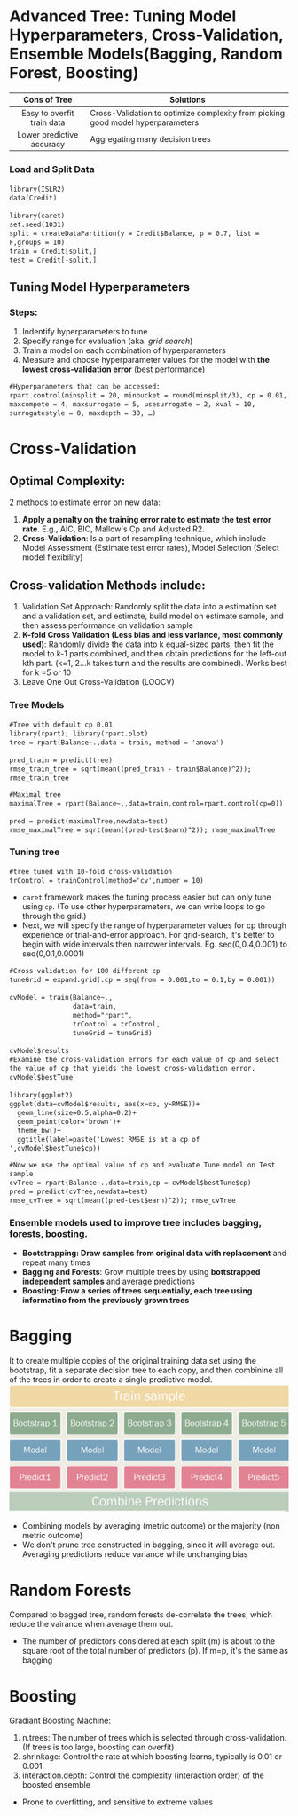 # Advanced Tree: Tuning Model Hyperparameters, Cross-Validation, Ensemble Models(Bagging, Random Forest, Boosting)
| Cons of Tree  | Solutions |
| :-------------: | ------------- |
| Easy to overfit train data  | Cross-Validation to optimize complexity from picking good model hyperparameters  |
| Lower predictive accuracy  | Aggregating many decision trees |

### Load and Split Data
```
library(ISLR2)
data(Credit)

library(caret)
set.seed(1031)
split = createDataPartition(y = Credit$Balance, p = 0.7, list = F,groups = 10)
train = Credit[split,]
test = Credit[-split,]
```

## Tuning Model Hyperparameters
### Steps:
1. Indentify hyperparameters to tune
2. Specify range for evaluation (aka. *grid search*) 
3. Train a model on each combination of hyperparameters 
4. Measure and choose hyperparameter values for the model with **the lowest cross-validation error** (best performance)

```
#Hyperparameters that can be accessed: 
rpart.control(minsplit = 20, minbucket = round(minsplit/3), cp = 0.01,
maxcompete = 4, maxsurrogate = 5, usesurrogate = 2, xval = 10,
surrogatestyle = 0, maxdepth = 30, …)
```

# Cross-Validation
## Optimal Complexity: 
2 methods to estimate error on new data: 
1. **Apply a penalty on the training error rate to estimate the test error rate**. E.g., AIC, BIC, Mallow's Cp and Adjusted R2.
2. **Cross-Validation**: Is a part of resampling technique, which include Model Assessment (Estimate test error rates), Model Selection (Select model flexibility)

## Cross-validation Methods include:
1. Validation Set Approach: Randomly split the data into a estimation set and a validation set, and estimate, build model on estimate sample, and then assess performance on validation sample
2. **K-fold Cross Validation (Less bias and less variance, most commonly used)**: Randomly divide the data into k equal-sized parts, then fit the model to k-1 parts combined, and then obtain predictions for the left-out kth part. (k=1, 2...k takes turn and the results are combined). Works best for k =5 or 10
3. Leave One Out Cross-Validation (LOOCV)

### Tree Models
```
#Tree with default cp 0.01
library(rpart); library(rpart.plot)
tree = rpart(Balance~.,data = train, method = 'anova')

pred_train = predict(tree)
rmse_train_tree = sqrt(mean((pred_train - train$Balance)^2)); rmse_train_tree
```
```
#Maximal tree
maximalTree = rpart(Balance~.,data=train,control=rpart.control(cp=0))

pred = predict(maximalTree,newdata=test)
rmse_maximalTree = sqrt(mean((pred-test$earn)^2)); rmse_maximalTree
```
### Tuning tree
```
#tree tuned with 10-fold cross-validation
trControl = trainControl(method='cv',number = 10)
```
* `caret` framework makes the tuning process easier but can only tune using `cp`. (To use other hyperparameters, we can write loops to go through the grid.) 
* Next, we will specify the range of hyperparameter values for cp through experience or trial-and-error approach. For grid-search, it's better to begin with wide intervals then narrower intervals. Eg. seq(0,0.4,0.001) to seq(0,0.1,0.0001)
```
#Cross-validation for 100 different cp
tuneGrid = expand.grid(.cp = seq(from = 0.001,to = 0.1,by = 0.001))

cvModel = train(Balance~.,
                data=train,
                method="rpart",
                trControl = trControl,
                tuneGrid = tuneGrid)

cvModel$results
#Examine the cross-validation errors for each value of cp and select the value of cp that yields the lowest cross-validation error.
cvModel$bestTune

library(ggplot2)
ggplot(data=cvModel$results, aes(x=cp, y=RMSE))+
  geom_line(size=0.5,alpha=0.2)+
  geom_point(color='brown')+
  theme_bw()+
  ggtitle(label=paste('Lowest RMSE is at a cp of ',cvModel$bestTune$cp))
```
```
#Now we use the optimal value of cp and evaluate Tune model on Test sample
cvTree = rpart(Balance~.,data=train,cp = cvModel$bestTune$cp)
pred = predict(cvTree,newdata=test)
rmse_cvTree = sqrt(mean((pred-test$earn)^2)); rmse_cvTree
```

### Ensemble models used to improve tree includes bagging, forests, boosting.
* **Bootstrapping: Draw samples from original data with replacement** and repeat many times
* **Bagging and Forests**: Grow multiple trees by using **bottstrapped independent samples** and average predictions
* **Boosting: Frow a series of trees sequentially, each tree using informatino from the previously grown trees**

# Bagging
It to create multiple copies of the original training data set using the bootstrap, fit a separate decision tree to each copy, and then combinine all of the trees in order to create a single predictive model.
![bagging](bagging.PNG)
* Combining models by averaging (metric outcome) or the majority (non metric outcome)
* We don't prune tree constructed in bagging, since it will average out. Averaging predictions reduce variance while unchanging bias

# Random Forests
Compared to bagged tree, random forests de-correlate the trees, which reduce the vairance when average them out.
* The number of predictors considered at each split (m) is about to the square root of the total number of predictors (p). If m=p, it's the same as bagging

# Boosting
Gradiant Boosting Machine:
1. n.trees: The number of trees which is selected through cross-validation. (If trees is too large, boosting can overfit)
2. shrinkage: Control the rate at which boosting learns, typically is 0.01 or 0.001
3. interaction.depth: Control the complexity (interaction order) of the boosted ensemble
* Prone to overfitting, and sensitive to extreme values